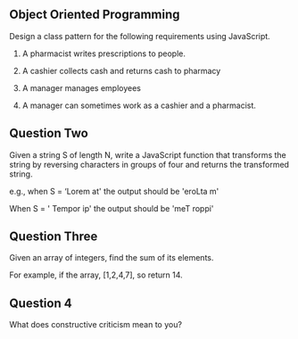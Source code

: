## Object Oriented Programming 

Design a class pattern for the following requirements using JavaScript. 

1. A pharmacist writes prescriptions to people. 

2. A cashier collects cash and returns cash to pharmacy 

3. A manager manages employees 

4. A manager can sometimes work as a cashier and a pharmacist. 

## Question Two 

Given a string S of length N, write a JavaScript function that transforms the string by reversing characters in groups of four and returns the transformed string. 

e.g., when S = ‘Lorem at' the output should be 'eroLta m' 

When S = ' Tempor ip' the output should be 'meT roppi' 

## Question Three 

Given an array of integers, find the sum of its elements. 

For example, if the array, [1,2,4,7], so return 14. 

## Question 4 

What does constructive criticism mean to you? 